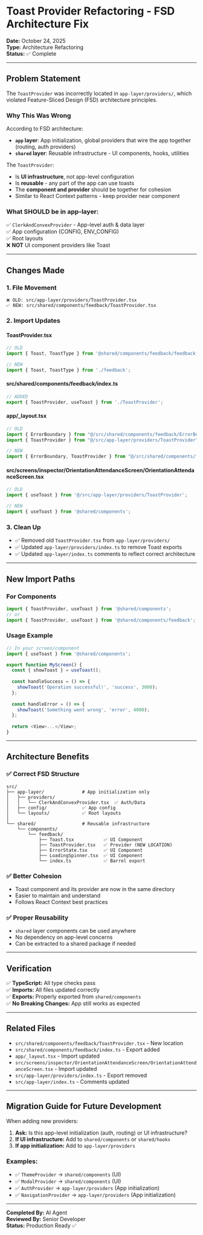# Toast Provider Refactoring - FSD Architecture Fix

**Date:** October 24, 2025  
**Type:** Architecture Refactoring  
**Status:** ✅ Complete

---

## Problem Statement

The `ToastProvider` was incorrectly located in `app-layer/providers/`, which violated Feature-Sliced Design (FSD) architecture principles.

### Why This Was Wrong

According to FSD architecture:
- **`app` layer**: App initialization, global providers that wire the app together (routing, auth providers)
- **`shared` layer**: Reusable infrastructure - UI components, hooks, utilities

The `ToastProvider`:
- Is **UI infrastructure**, not app-level configuration
- Is **reusable** - any part of the app can use toasts
- The **component and provider** should be together for cohesion
- Similar to React Context patterns - keep provider near component

### What SHOULD be in app-layer:
✅ `ClerkAndConvexProvider` - App-level auth & data layer  
✅ App configuration (CONFIG, ENV_CONFIG)  
✅ Root layouts  
❌ **NOT** UI component providers like Toast

---

## Changes Made

### 1. File Movement
```
❌ OLD: src/app-layer/providers/ToastProvider.tsx
✅ NEW: src/shared/components/feedback/ToastProvider.tsx
```

### 2. Import Updates

#### ToastProvider.tsx
```typescript
// OLD
import { Toast, ToastType } from '@shared/components/feedback/feedback';

// NEW
import { Toast, ToastType } from './feedback';
```

#### src/shared/components/feedback/index.ts
```typescript
// ADDED
export { ToastProvider, useToast } from './ToastProvider';
```

#### app/_layout.tsx
```typescript
// OLD
import { ErrorBoundary } from "@/src/shared/components/feedback/ErrorBoundary";
import { ToastProvider } from "@/src/app-layer/providers/ToastProvider";

// NEW
import { ErrorBoundary, ToastProvider } from "@/src/shared/components/feedback";
```

#### src/screens/inspector/OrientationAttendanceScreen/OrientationAttendanceScreen.tsx
```typescript
// OLD
import { useToast } from '@/src/app-layer/providers/ToastProvider';

// NEW
import { useToast } from '@shared/components';
```

### 3. Clean Up

- ✅ Removed old `ToastProvider.tsx` from `app-layer/providers/`
- ✅ Updated `app-layer/providers/index.ts` to remove Toast exports
- ✅ Updated `app-layer/index.ts` comments to reflect correct architecture

---

## New Import Paths

### For Components
```typescript
import { ToastProvider, useToast } from '@shared/components';
// or
import { ToastProvider, useToast } from '@shared/components/feedback';
```

### Usage Example
```typescript
// In your screen/component
import { useToast } from '@shared/components';

export function MyScreen() {
  const { showToast } = useToast();
  
  const handleSuccess = () => {
    showToast('Operation successful!', 'success', 3000);
  };
  
  const handleError = () => {
    showToast('Something went wrong', 'error', 4000);
  };
  
  return <View>...</View>;
}
```

---

## Architecture Benefits

### ✅ Correct FSD Structure
```
src/
├── app-layer/              # App initialization only
│   ├── providers/
│   │   └── ClerkAndConvexProvider.tsx  ✅ Auth/Data
│   ├── config/             ✅ App config
│   └── layouts/            ✅ Root layouts
│
└── shared/                 # Reusable infrastructure
    └── components/
        └── feedback/
            ├── Toast.tsx           ✅ UI Component
            ├── ToastProvider.tsx   ✅ Provider (NEW LOCATION)
            ├── ErrorState.tsx      ✅ UI Component
            ├── LoadingSpinner.tsx  ✅ UI Component
            └── index.ts            ✅ Barrel export
```

### ✅ Better Cohesion
- Toast component and its provider are now in the same directory
- Easier to maintain and understand
- Follows React Context best practices

### ✅ Proper Reusability
- `shared` layer components can be used anywhere
- No dependency on app-level concerns
- Can be extracted to a shared package if needed

---

## Verification

✅ **TypeScript:** All type checks pass  
✅ **Imports:** All files updated correctly  
✅ **Exports:** Properly exported from `shared/components`  
✅ **No Breaking Changes:** App still works as expected

---

## Related Files

- `src/shared/components/feedback/ToastProvider.tsx` - New location
- `src/shared/components/feedback/index.ts` - Export added
- `app/_layout.tsx` - Import updated
- `src/screens/inspector/OrientationAttendanceScreen/OrientationAttendanceScreen.tsx` - Import updated
- `src/app-layer/providers/index.ts` - Export removed
- `src/app-layer/index.ts` - Comments updated

---

## Migration Guide for Future Development

When adding new providers:

1. **Ask:** Is this app-level initialization (auth, routing) or UI infrastructure?
2. **If UI infrastructure:** Add to `shared/components` or `shared/hooks`
3. **If app initialization:** Add to `app-layer/providers`

### Examples:
- ✅ `ThemeProvider` → `shared/components` (UI)
- ✅ `ModalProvider` → `shared/components` (UI)
- ✅ `AuthProvider` → `app-layer/providers` (App initialization)
- ✅ `NavigationProvider` → `app-layer/providers` (App initialization)

---

**Completed By:** AI Agent  
**Reviewed By:** Senior Developer  
**Status:** Production Ready ✅
